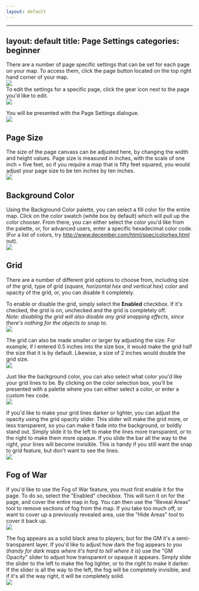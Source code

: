 ```yaml
---
layout: default
---
```

---
layout: default
title: Page Settings
categories: beginner
---

There are a number of page specific settings that can be set for each page on your map. To access them, click the page button located on the top right hand corner of your map.<br>
<img src="/images/pagebutton.png" /><br>
To edit the settings for a specific page, click the gear icon next to the page you'd like to edit.<br>
<img src="/images/ps-gear-icon.png" />

You will be presented with the Page Settings dialogue.<br>
<img src="/images/page-settings.png" />


Page Size
--------
The size of the page canvass can be adjusted here, by changing the width and height values. Page size is measured in inches, with the scale of one inch = five feet, so if you require a map that is fifty feet squared, you would adjust your page size to be ten inches by ten inches.<br>
<img src="/images/ps-page-size.png" />

Background Color
--------
Using the Background Color palette, you can select a fill color for the entire map. Click on the color swatch (white box by default) which will pull up the color chooser. From there, you can either select the color you'd like from the palette, or, for advanced users, enter a specific hexadecimal color code. (For a list of colors, try <a href="http://www.december.com/html/spec/colorhex.html">http://www.december.com/html/spec/colorhex.html</a> out).<br>
<img src="/images/ps-background.png" />

Grid
--------
There are a number of different grid options to choose from, including size of the grid, type of grid (<i>square, horizontal hex and vertical hex</i>) color and opacity of the grid, or, you can disable it completely.

To enable or disable the grid, simply select the <b>Enabled</b> checkbox. If it's checked, the grid is on, unchecked and the grid is completely off.<br>
<i>Note: disabling the grid will also disable any grid snapping effects, since there's nothing for the objects to snap to.</i><br>
<img src="/images/ps-grid-enabled.png" />

The grid can also be made smaller or larger by adjusting the size. For example, if I entered 0.5 inches into the size box, it would make the grid half the size that it is by default. Likewise, a size of 2 inches would double the grid size.<br>
<img src="/images/ps-grid-size.png" />

Just like the background color, you can also select what color you'd like your grid lines to be. By clicking on the color selection box, you'll be presented with a palette where you can either select a color, or enter a custom hex code.<br>
<img src="/images/ps-grid-color.png" />

If you'd like to make your grid lines darker or lighter, you can adjust the opacity using the grid opacity slider. This slider will make the grid more, or less transparent, so you can make it fade into the background, or boldly stand out. Simply slide it to the left to make the lines more transparent, or to the right to make them more opaque. If you slide the bar all the way to the right, your lines will become invisible. This is handy if you still want the snap to grid feature, but don't want to see the lines.<br>
<img src="/images/ps-grid-opacity.png" />

Fog of War
--------
If you'd like to use the Fog of War feature, you must first enable it for the page. To do so, select the "Enabled" checkbox. This will turn it on for the page, and cover the entire map in fog. You can then use the "Reveal Areas" tool to remove sections of fog from the map. If you take too much off, or want to cover up a previously revealed area, use the "Hide Areas" tool to cover it back up.<br>
<img src="/images/ps-fog-of-war.png" />

The fog appears as a solid black area to players, but for the GM it's a semi-transparent layer. If you'd like to adjust how dark the fog appears to you (<i>handy for dark maps where it's hard to tell where it is</i>) use the "GM Opacity" slider to adjust how transparent or opaque it appears. Simply slide the slider to the left to make the fog lighter, or to the right to make it darker. If the slider is all the way to the left, the fog will be completely invisible, and if it's all the way right, it will be completely solid.<br>
<img src="/images/ps-fow-opacity.png" />









